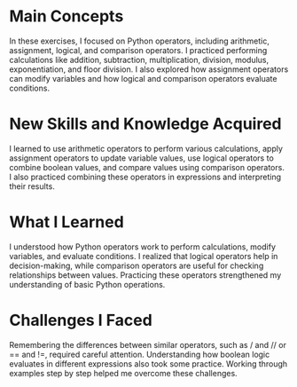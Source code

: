# Main Concepts
In these exercises, I focused on Python operators, including arithmetic, assignment, logical, and comparison operators. I practiced performing calculations like addition, subtraction, multiplication, division, modulus, exponentiation, and floor division. I also explored how assignment operators can modify variables and how logical and comparison operators evaluate conditions.

# New Skills and Knowledge Acquired
I learned to use arithmetic operators to perform various calculations, apply assignment operators to update variable values, use logical operators to combine boolean values, and compare values using comparison operators. I also practiced combining these operators in expressions and interpreting their results.

# What I Learned
I understood how Python operators work to perform calculations, modify variables, and evaluate conditions. I realized that logical operators help in decision-making, while comparison operators are useful for checking relationships between values. Practicing these operators strengthened my understanding of basic Python operations.

# Challenges I Faced
Remembering the differences between similar operators, such as / and // or == and !=, required careful attention. Understanding how boolean logic evaluates in different expressions also took some practice. Working through examples step by step helped me overcome these challenges.